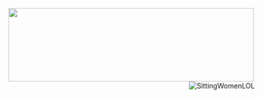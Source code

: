 <div align="Center">
    <img src="https://images.cooltext.com/5709356.png" height="150px" width="500px">
    <img src="https://d9jhi50qo719s.cloudfront.net/7ap/samples/iir_800.gif?230809025525%22" alt="SittingWomenLOL" align="Right">
</div>

